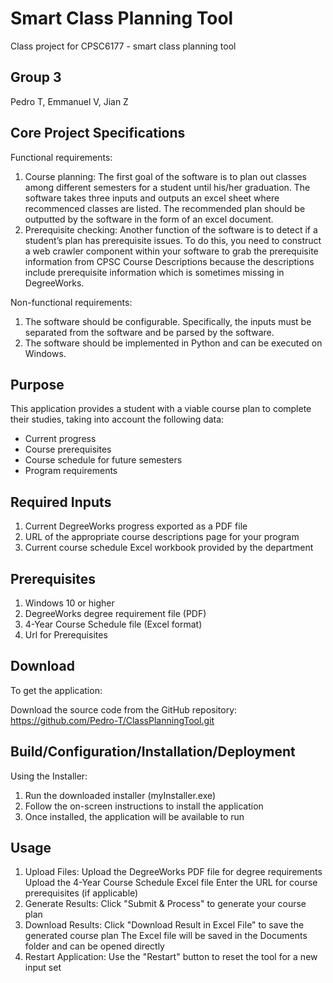 # Smart Class Planning Tool
Class project for CPSC6177 - smart class planning tool

## Group 3
Pedro T, Emmanuel V, Jian Z

## Core Project Specifications

Functional requirements:
1. Course planning: The first goal of the software is to plan out classes among different semesters for a student until his/her graduation. The software takes three inputs and outputs an excel sheet where recommenced classes are listed. The recommended plan should be outputted by the software in the form of an excel document. 
2. Prerequisite checking: Another function of the software is to detect if a student’s plan has prerequisite issues. To do this, you need to construct a web crawler component within your software to grab the prerequisite information from CPSC Course Descriptions because the descriptions include prerequisite information which is sometimes missing in DegreeWorks.

Non-functional requirements:
1. The software should be configurable. Specifically, the inputs must be separated from the software and be parsed by the software.
2. The software should be implemented in Python and can be executed on Windows.


## Purpose

This application provides a student with a viable course plan to complete their studies, taking into account the following data:
* Current progress
* Course prerequisites
* Course schedule for future semesters
* Program requirements

## Required Inputs

1. Current DegreeWorks progress exported as a PDF file
2. URL of the appropriate course descriptions page for your program
3. Current course schedule Excel workbook provided by the department

## Prerequisites

1. Windows 10 or higher
2. DegreeWorks degree requirement file (PDF)
3. 4-Year Course Schedule file (Excel format)
4. Url for Prerequisites

## Download

To get the application:

Download the source code from the GitHub repository: https://github.com/Pedro-T/ClassPlanningTool.git

## Build/Configuration/Installation/Deployment

Using the Installer:
1. Run the downloaded installer (myInstaller.exe)
2. Follow the on-screen instructions to install the application
3. Once installed, the application will be available to run

## Usage
1. Upload Files:
  Upload the DegreeWorks PDF file for degree requirements
  Upload the 4-Year Course Schedule Excel file
  Enter the URL for course prerequisites (if applicable)
2. Generate Results:
  Click "Submit & Process" to generate your course plan
3. Download Results:
  Click "Download Result in Excel File" to save the generated course plan
  The Excel file will be saved in the Documents folder and can be opened directly
4. Restart Application:
  Use the "Restart" button to reset the tool for a new input set

